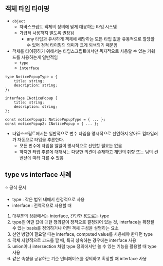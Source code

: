 ## 객체 타입 타이핑

- `object`
  - 자바스크립트 객체의 정의에 맞게 대응하는 타입 시스템
  - 가급적 사용하지 말도록 권장됨
    - any 타입과 유사하게 객체에 해당하는 모든 타입 값을 유동적으로 할당할 수 있어 정적 타이핑의 의미가 크게 퇴색되기 때문임
- 객체를 타이핑하기 위해서는 타입스크립트에서만 독자적으로 사용할 수 있는 키워드를 사용하는게 일반적임
  - `type`
  - `interface`

```tsx
type NoticePopupType = {
	title: string;
	description: string;
};

interface INoticePopup {
	title: string;
	description: string;
};

const noticePopup1: NoticePopupType = { ... };
const noticePopup2: INoticePopup = { ... };
```

- 타입스크립트에서는 일반적으로 변수 타입을 명시적으로 선언하지 않아도 컴파일러가 자동으로 타입을 추론한다.
  - 모든 변수에 타입을 일일이 명시적으로 선언할 필요는 없음
  - 하지만 타입 추론에 대해서는 다양한 의견이 존재하고 개인의 취향 또는 팀의 컨벤션에 따라 다를 수 있음

## type vs interface 사례

<aside>
⭐ 공식 문서

- type : 작은 범위 내에서 한정적으로 사용
- interface : 전역적으로 사용할 때
</aside>

1. 대부분의 상황에서는 interface, 간단한 용도로는 type
2. type은 어떤 값에 대한 정의같이 정적으로 결정되어 있는 것, interface는 확장될 수 있는 basis를 정의하거나 어떤 객체 구성을 설명하는 요소
3. 선언 병합이 필요할 때는 interface, computed value를 사용해야 한다면 type
4. 객체 지향적으로 코드를 짤 때, 특히 상속하는 경우에는 interface 사용
5. union이나 intersection 처럼 type 정의에서만 쓸 수 있는 기능을 활용할 때 type 사용
6. 같은 속성을 공유하는 기준 인터페이스를 정의하고 확장할 때 interface 사용
